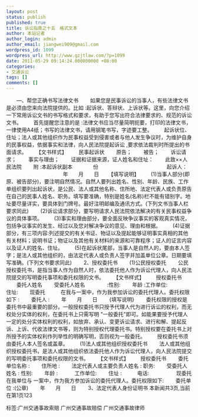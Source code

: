 ```yaml
---
layout: post
status: publish
published: true
title: 诉讼指南之十五　格式文本
author: 本站记者
author_login: admin
author_email: jiangwei909@gmail.com
wordpress_id: 1099
wordpress_url: http://www.gzjtlaw.com/?p=1099
date: 2011-05-29 09:14:24.000000000 +08:00
categories:
- 交通诉讼
tags: []
comments: []
---
```

　　&mdash;、帮您正确书写法律文书 　　如果您是民事诉讼的当事人，有些法律文书是必须由您来向法院提供的。比如 :起诉状、答辩状、上诉状等。这里，向您介绍一下常用诉讼文书的书写格式和要求，有助于您写出符合法律要求的、规范的诉讼文书。 　　首先提醒您注意的是 :法律文书应当尽量简明扼要，打印的法律文书，一律使用A4纸；书写的法律文书，请用钢笔书写，字迹要工整。 　　起诉状位、住址；法人或其他组织作为民事权益受到侵害或者与他人发生争议时，为维护自身的民事权益，依据事实和法律，向人民法院提起诉讼 ,要求依法裁判时所提出的书面请求。 　　【文书样式】 　　民事起诉状 　　原告； 　　被告； 　　诉讼请求； 　　事实与理由； 　　证据和证据来源，证人姓名和住址： 　　此致&times;&times;人民法院 　　附 :本起诉状副本　　　　份 　　　　　　　　　　　　　起诉人： 　　　　　　　　　　　年　　月　　日 　　【填写说明】 　　(1)当事人部分(即原、被告部分)，要注明自然情况。自然人要列出姓名、性别、年龄、民族、工作单组织要列出起诉状，是公民、法人或其他名称、住所地、法定代表人或负责原告在自己的民事人姓名、职务。填写要准确，特别是姓名(名称)栏不能有错别字。地址要尽量详实，要具体到门牌号。最好注明邮编及通讯方式。(下列文书当事人栏要求同此) 　　(2)诉讼请求部分，要写明请求人民法院依法解决的有关民事权益争议的具体事项。 　　(3)事实和理由部分，要全面反映争议事实的客观真实情况，包括争议事实的发生、经过以及您对解决争议的意见、理由和根据。 　　(4)证据部分，有三项内容:列述提交的有关书证、物证以及提起能够证明事实真相的其他有关材料；说明书证；物证以及其他有关材料的来源和可靠程序；证人的证言内容以及证人的姓名、住址。 　　(5)在起诉状尾部，当事人是自然人的，要由本人签字；是法人或其他组织的，由法定代表人或负责人签字并加盖单位公章。日期要填写准确。(下列文书要求同此) 　　2、授权委托书 　　(1)公民授权委托 　　公民授权委托书，是指当事人作为自然人时，依法委托他人作为诉讼代理人，向人民法院提交的写明委托事项和委托权限的文书。 　　【文书样式】 　　授权委托书 　　委托人姓名 　　受委托人姓名　　　　 :性别: 　　年龄 :工作单位:　　　　　　　　　　住址: 　　现委托　　　在我与一案中，作为我参加诉讼的委托代理人。委托权限如下 : 　　委托人 : 　　年　　月　　日 　　{填写说明} 　　委托权限的授权是委托书中最重要的部分。一般授权委托书只授予代理人代为进行诉讼的权利，而无权处分实体的权利，在委托书上只需写明 "一般委托"即可。如能果要授予代理人一定的处分实体权利的权利，如放弃、承认、变更诉讼请求、进行和解、提起反诉、上诉、代收法律文书等，则为特别授权代理委托书。特别授权要在委托书上对所授予的实体权利作列举性的明确写明，否则视为一般委托。 　　授权委托书须由委托人本人签名或盖章。 　　(1)法人或其他组织授权委托书 　　法人或其他组织授权委托书，是法人或其他组织依法委托他人作为诉讼代理人，向人民法院提交的写明委托事项和委托权限的文书。 　　【文书样式】 　　授权委托书 　　委托单位名称 : 　　住所地 : 　　法定代表人或主要负责人姓名 : 职务: 　　受委托人姓名 : 性别: 　　年龄 :　　　 工作单位: 　　住址 :　　　电话:　　　 　　现委托　　　　　　在我单位与 一案中，作为我方参加诉讼的委托代理人。委托权限如下: 　　委托单位 :(公章) 　　年　　月　　日 　　3、法定代表人身份证明书 本新闻共3页,当前在第1页123标签:广州交通事故索赔 广州交通事故赔偿 广州交通事故律师
